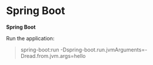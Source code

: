 # Spring Boot
**Spring Boot**

Run the application:
> spring-boot:run -Dspring-boot.run.jvmArguments=-Dread.from.jvm.args=hello